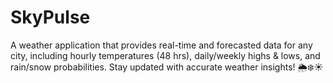 # SkyPulse
A weather application that provides real-time and forecasted data for any city, including hourly temperatures (48 hrs), daily/weekly highs &amp; lows, and rain/snow probabilities. Stay updated with accurate weather insights! 🌦️❄️☀️
